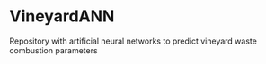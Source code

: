 # VineyardANN
 Repository with artificial neural networks to predict vineyard waste combustion parameters
